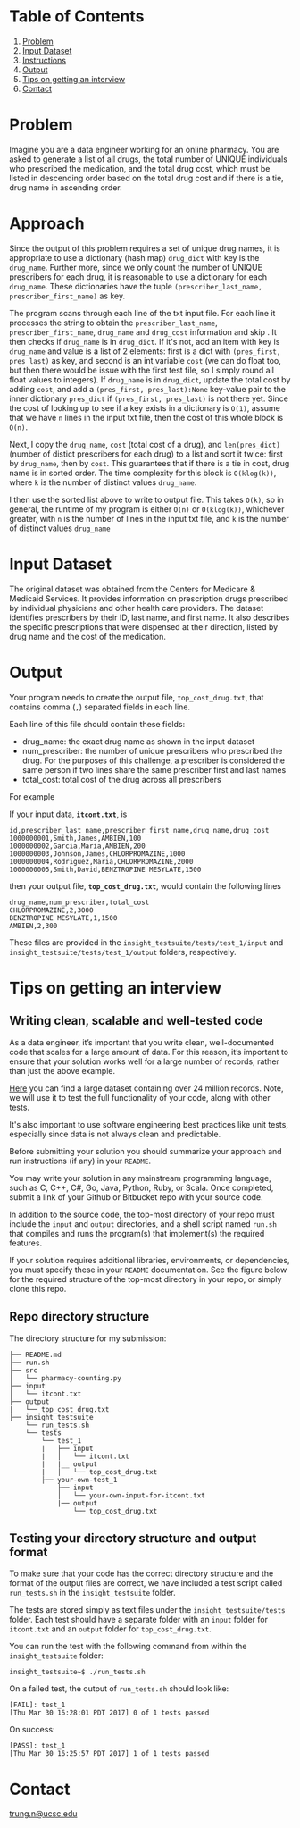 # Table of Contents
1. [Problem](README.md#problem)
1. [Input Dataset](README.md#input-dataset)
1. [Instructions](README.md#instructions)
1. [Output](README.md#output)
1. [Tips on getting an interview](README.md#tips-on-getting-an-interview)
1. [Contact](README.md#contact)


# Problem

Imagine you are a data engineer working for an online pharmacy. You are asked to generate a list of all drugs, the total number of UNIQUE individuals who prescribed the medication, and the total drug cost, which must be listed in descending order based on the total drug cost and if there is a tie, drug name in ascending order. 

# Approach

Since the output of this problem requires a set of unique drug names, it is appropriate to use a dictionary (hash map) `drug_dict` with key is the `drug_name`. Further more, since we only count the number of UNIQUE prescribers for each drug, it is reasonable to use a dictionary for each `drug_name`. These dictionaries have the tuple `(prescriber_last_name, prescriber_first_name)` as key. 

The program scans through each line of the txt input file. For each line it processes the string to obtain the `prescriber_last_name`, `prescriber_first_name`, `drug_name` and `drug_cost` information and skip . It then checks if `drug_name` is in `drug_dict`. If it's not, add an item with key is `drug_name` and value is a list of 2 elements: first is a dict with `(pres_first, pres_last)` as key, and second is an int variable `cost` (we can do float too, but then there would be issue with the first test file, so I simply round all float values to integers). If `drug_name` is in `drug_dict`, update the total cost by adding `cost`, and add a `(pres_first, pres_last):None` key-value pair to the inner dictionary `pres_dict` if `(pres_first, pres_last)` is not there yet. Since the cost of looking up to see if a key exists in a dictionary is `O(1)`, assume that we have `n` lines in the input txt file, then the cost of this whole block is `O(n)`.

Next, I copy the `drug_name`, `cost` (total cost of a drug), and `len(pres_dict)` (number of distict prescribers for each drug) to a list and sort it twice: first by `drug_name`, then by `cost`. This guarantees that if there is a tie in cost, drug name is in sorted order. The time complexity for this block is `O(klog(k))`, where `k` is the number of distinct values `drug_name`.

I then use the sorted list above to write to output file. This takes `O(k)`, so in general, the runtime of my program is either `O(n)` or `O(klog(k))`, whichever greater, with `n` is the number of lines in the input txt file, and `k` is the number of distinct values `drug_name`

# Input Dataset

The original dataset was obtained from the Centers for Medicare & Medicaid Services. It provides information on prescription drugs prescribed by individual physicians and other health care providers. The dataset identifies prescribers by their ID, last name, and first name.  It also describes the specific prescriptions that were dispensed at their direction, listed by drug name and the cost of the medication. 

# Output 

Your program needs to create the output file, `top_cost_drug.txt`, that contains comma (`,`) separated fields in each line.

Each line of this file should contain these fields:
* drug_name: the exact drug name as shown in the input dataset
* num_prescriber: the number of unique prescribers who prescribed the drug. For the purposes of this challenge, a prescriber is considered the same person if two lines share the same prescriber first and last names
* total_cost: total cost of the drug across all prescribers

For example

If your input data, **`itcont.txt`**, is
```
id,prescriber_last_name,prescriber_first_name,drug_name,drug_cost
1000000001,Smith,James,AMBIEN,100
1000000002,Garcia,Maria,AMBIEN,200
1000000003,Johnson,James,CHLORPROMAZINE,1000
1000000004,Rodriguez,Maria,CHLORPROMAZINE,2000
1000000005,Smith,David,BENZTROPINE MESYLATE,1500
```

then your output file, **`top_cost_drug.txt`**, would contain the following lines
```
drug_name,num_prescriber,total_cost
CHLORPROMAZINE,2,3000
BENZTROPINE MESYLATE,1,1500
AMBIEN,2,300
```

These files are provided in the `insight_testsuite/tests/test_1/input` and `insight_testsuite/tests/test_1/output` folders, respectively.


# Tips on getting an interview

## Writing clean, scalable and well-tested code

As a data engineer, it’s important that you write clean, well-documented code that scales for a large amount of data. For this reason, it’s important to ensure that your solution works well for a large number of records, rather than just the above example.

<a href="https://drive.google.com/file/d/1fxtTLR_Z5fTO-Y91BnKOQd6J0VC9gPO3/view?usp=sharing">Here</a> you can find a large dataset containing over 24 million records. Note, we will use it to test the full functionality of your code, along with other tests.

It's also important to use software engineering best practices like unit tests, especially since data is not always clean and predictable.

Before submitting your solution you should summarize your approach and run instructions (if any) in your `README`.

You may write your solution in any mainstream programming language, such as C, C++, C#, Go, Java, Python, Ruby, or Scala. Once completed, submit a link of your Github or Bitbucket repo with your source code.

In addition to the source code, the top-most directory of your repo must include the `input` and `output` directories, and a shell script named `run.sh` that compiles and runs the program(s) that implement(s) the required features.

If your solution requires additional libraries, environments, or dependencies, you must specify these in your `README` documentation. See the figure below for the required structure of the top-most directory in your repo, or simply clone this repo.

## Repo directory structure

The directory structure for my submission:

    ├── README.md 
    ├── run.sh
    ├── src
    │   └── pharmacy-counting.py
    ├── input
    │   └── itcont.txt
    ├── output
    |   └── top_cost_drug.txt
    ├── insight_testsuite
        └── run_tests.sh
        └── tests
            └── test_1
            |   ├── input
            |   │   └── itcont.txt
            |   |__ output
            |   │   └── top_cost_drug.txt
            ├── your-own-test_1
                ├── input
                │   └── your-own-input-for-itcont.txt
                |── output
                    └── top_cost_drug.txt


## Testing your directory structure and output format

To make sure that your code has the correct directory structure and the format of the output files are correct, we have included a test script called `run_tests.sh` in the `insight_testsuite` folder.

The tests are stored simply as text files under the `insight_testsuite/tests` folder. Each test should have a separate folder with an `input` folder for `itcont.txt` and an `output` folder for `top_cost_drug.txt`.

You can run the test with the following command from within the `insight_testsuite` folder:

    insight_testsuite~$ ./run_tests.sh 

On a failed test, the output of `run_tests.sh` should look like:

    [FAIL]: test_1
    [Thu Mar 30 16:28:01 PDT 2017] 0 of 1 tests passed

On success:

    [PASS]: test_1
    [Thu Mar 30 16:25:57 PDT 2017] 1 of 1 tests passed

# Contact
trung.n@ucsc.edu
